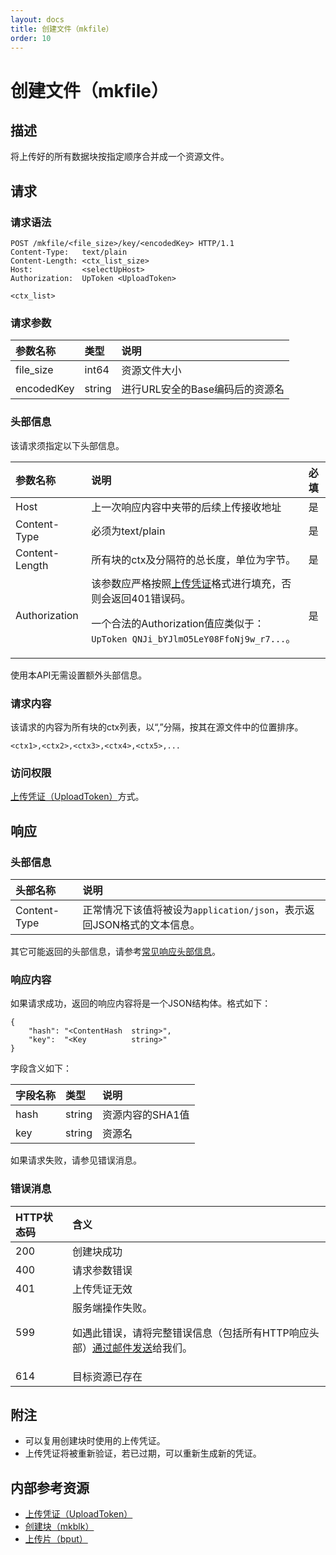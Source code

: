 ```yaml
---
layout: docs
title: 创建文件（mkfile）
order: 10
---
```


<a id="mkfile"></a>
# 创建文件（mkfile）

<a id="mkfile-description"></a>
## 描述

将上传好的所有数据块按指定顺序合并成一个资源文件。  

<a id="mkfile-request"></a>
## 请求

<a id="mkfile-request-syntax"></a>
### 请求语法

```
POST /mkfile/<file_size>/key/<encodedKey> HTTP/1.1
Content-Type:   text/plain
Content-Length: <ctx_list_size>
Host:           <selectUpHost>
Authorization:  UpToken <UploadToken>

<ctx_list>
```

<a id="mkfile-request-params"></a>
### 请求参数

参数名称        | 类型   | 说明
:-------------- | :----- | :------------------------------
file_size       | int64  | 资源文件大小
encodedKey      | string | 进行URL安全的Base编码后的资源名

<a id="mkfile-request-headers"></a>
### 头部信息

该请求须指定以下头部信息。

参数名称       | 说明                                      | 必填
:------------- | :---------------------------------------- | :-------
Host           | 上一次响应内容中夹带的后续上传接收地址    | 是
Content-Type   | 必须为text/plain                          | 是
Content-Length | 所有块的ctx及分隔符的总长度，单位为字节。 | 是
Authorization  | 该参数应严格按照[上传凭证][uploadTokenHref]格式进行填充，否则会返回401错误码。<p>一个合法的Authorization值应类似于：`UpToken QNJi_bYJlmO5LeY08FfoNj9w_r7...`。 | 是

使用本API无需设置额外头部信息。  

<a id="mkfile-request-body"></a>
### 请求内容

该请求的内容为所有块的ctx列表，以“,”分隔，按其在源文件中的位置排序。  

```
<ctx1>,<ctx2>,<ctx3>,<ctx4>,<ctx5>,...
```

<a id="mkfile-request-auth"></a>
### 访问权限

[上传凭证（UploadToken）][uploadTokenHref]方式。

<a id="mkfile-response"></a>
## 响应

<a id="mkfile-response-headers"></a>
### 头部信息

头部名称      | 说明                              
:------------ | :--------------------------------------------------------------------
Content-Type  | 正常情况下该值将被设为`application/json`，表示返回JSON格式的文本信息。

其它可能返回的头部信息，请参考[常见响应头部信息][commonHttpResponseHeaderHref]。

<a id="mkfile-response-body"></a>
### 响应内容

如果请求成功，返回的响应内容将是一个JSON结构体。格式如下：

```
{
	"hash": "<ContentHash  string>", 
    "key":  "<Key          string>"
}
```

字段含义如下：

字段名称       | 类型   | 说明
:------------- | :----- | :------------------------------
hash           | string | 资源内容的SHA1值
key            | string | 资源名

如果请求失败，请参见错误消息。

<a id="mkfile-error-messages"></a>
### 错误消息

HTTP状态码 | 含义
:--------- | :--------------------------
200        | 创建块成功
400	       | 请求参数错误
401        | 上传凭证无效
599	       | 服务端操作失败。<p>如遇此错误，请将完整错误信息（包括所有HTTP响应头部）[通过邮件发送][sendBugReportHref]给我们。
614        | 目标资源已存在

<a id="mkfile-remarks"></a>
## 附注

- 可以复用创建块时使用的上传凭证。  
- 上传凭证将被重新验证，若已过期，可以重新生成新的凭证。  

<a id="mkfile-internal-resources"></a>
## 内部参考资源

- [上传凭证（UploadToken）][uploadTokenHref]
- [创建块（mkblk）](mkblk.html)
- [上传片（bput）](bput.html)

[sendBugReportHref]:            mailto:support@qiniu.com?subject=599错误日志     "发送错误报告"
[uploadTokenHref]:              ../security/upload-token.html                    "上传凭证"
[commonHttpResponseHeaderHref]: ../extended-headers.html                         "常见响应头部信息"
